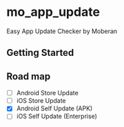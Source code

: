 # mo_app_update

Easy App Update Checker by Moberan

## Getting Started

## Road map

* [ ] Android Store Update
* [ ] iOS Store Update
* [x] Android Self Update (APK)
* [ ] iOS Self Update (Enterprise)
